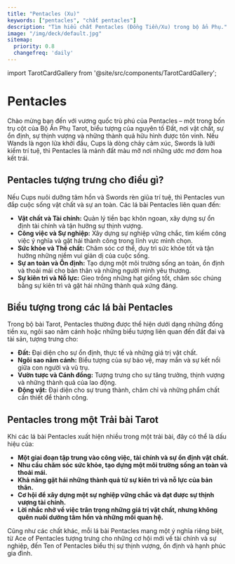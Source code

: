 ```yaml
---
title: "Pentacles (Xu)"
keywords: ["pentacles", "chất pentacles"]
description: "Tìm hiểu chất Pentacles (Đồng Tiền/Xu) trong bộ ẩn Phụ."
image: "/img/deck/default.jpg"
sitemap:
  priority: 0.8
  changefreq: 'daily'
---
```



import TarotCardGallery from '@site/src/components/TarotCardGallery';



# Pentacles

Chào mừng bạn đến với vương quốc trù phú của Pentacles – một trong bốn trụ cột của Bộ Ẩn Phụ Tarot, biểu tượng của nguyên tố Đất, nơi vật chất, sự ổn định, sự thịnh vượng và những thành quả hữu hình được tôn vinh. Nếu Wands là ngọn lửa khởi đầu, Cups là dòng chảy cảm xúc, Swords là lưỡi kiếm trí tuệ, thì Pentacles là mảnh đất màu mỡ nơi những ước mơ đơm hoa kết trái.

<TarotCardGallery category="pentacles" />

## **Pentacles tượng trưng cho điều gì?**

Nếu Cups nuôi dưỡng tâm hồn và Swords rèn giũa trí tuệ, thì Pentacles vun đắp cuộc sống vật chất và sự an toàn. Các lá bài Pentacles liên quan đến:

*   **Vật chất và Tài chính:** Quản lý tiền bạc khôn ngoan, xây dựng sự ổn định tài chính và tận hưởng sự thịnh vượng.
*   **Công việc và Sự nghiệp:** Xây dựng sự nghiệp vững chắc, tìm kiếm công việc ý nghĩa và gặt hái thành công trong lĩnh vực mình chọn.
*   **Sức khỏe và Thể chất:** Chăm sóc cơ thể, duy trì sức khỏe tốt và tận hưởng những niềm vui giản dị của cuộc sống.
*   **Sự an toàn và Ổn định:** Tạo dựng một môi trường sống an toàn, ổn định và thoải mái cho bản thân và những người mình yêu thương.
*   **Sự kiên trì và Nỗ lực:** Gieo trồng những hạt giống tốt, chăm sóc chúng bằng sự kiên trì và gặt hái những thành quả xứng đáng.

## **Biểu tượng trong các lá bài Pentacles**

Trong bộ bài Tarot, Pentacles thường được thể hiện dưới dạng những đồng tiền xu, ngôi sao năm cánh hoặc những biểu tượng liên quan đến đất đai và tài sản, tượng trưng cho:

*   **Đất:** Đại diện cho sự ổn định, thực tế và những giá trị vật chất.
*   **Ngôi sao năm cánh:** Biểu tượng của sự bảo vệ, may mắn và sự kết nối giữa con người và vũ trụ.
*   **Vườn tược và Cánh đồng:** Tượng trưng cho sự tăng trưởng, thịnh vượng và những thành quả của lao động.
*   **Động vật:** Đại diện cho sự trung thành, chăm chỉ và những phẩm chất cần thiết để thành công.

## **Pentacles trong một Trải bài Tarot**

Khi các lá bài Pentacles xuất hiện nhiều trong một trải bài, đây có thể là dấu hiệu của:

*   **Một giai đoạn tập trung vào công việc, tài chính và sự ổn định vật chất.**
*   **Nhu cầu chăm sóc sức khỏe, tạo dựng một môi trường sống an toàn và thoải mái.**
*   **Khả năng gặt hái những thành quả từ sự kiên trì và nỗ lực của bản thân.**
*   **Cơ hội để xây dựng một sự nghiệp vững chắc và đạt được sự thịnh vượng tài chính.**
*   **Lời nhắc nhở về việc trân trọng những giá trị vật chất, nhưng không quên nuôi dưỡng tâm hồn và những mối quan hệ.**

Cũng như các chất khác, mỗi lá bài Pentacles mang một ý nghĩa riêng biệt, từ Ace of Pentacles tượng trưng cho những cơ hội mới về tài chính và sự nghiệp, đến Ten of Pentacles biểu thị sự thịnh vượng, ổn định và hạnh phúc gia đình.
